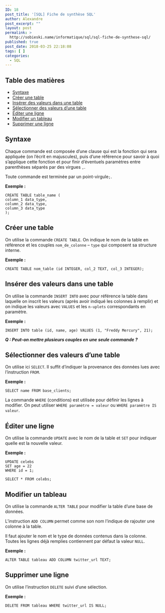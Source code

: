 ```yaml
---
ID: 18
post_title: '[SQL] Fiche de synthèse SQL'
author: Alexandre
post_excerpt: ""
layout: post
permalink: >
  http://sobieski.name/informatique/sql/sql-fiche-de-synthese-sql/
published: true
post_date: 2018-03-25 22:18:08
tags: [ ]
categories:
  - SQL
---
```

<h2 id="table-des-matières">Table des matières</h2>
<!-- @import "[TOC]" {cmd="toc" depthFrom=2 depthTo=6 orderedList=false} -->
<!-- code_chunk_output -->
<ul>
 	<li><a href="#syntaxe">Syntaxe</a></li>
 	<li><a href="#créer-une-table">Créer une table</a></li>
 	<li><a href="#insérer-des-valeurs-dans-une-table">Insérer des valeurs dans une table</a></li>
 	<li><a href="#sélectionner-des-valeurs-dune-table">Sélectionner des valeurs d’une table</a></li>
 	<li><a href="#éditer-une-ligne">Éditer une ligne</a></li>
 	<li><a href="#modifier-un-tableau">Modifier un tableau</a></li>
 	<li><a href="#supprimer-une-ligne">Supprimer une ligne</a></li>
</ul>
<!-- /code_chunk_output -->
<h2 id="syntaxe">Syntaxe</h2>
Chaque commande est composée d’une clause qui est la fonction qui sera appliquée (on l’écrit en majuscules), puis d’une référence pour savoir à quoi s’applique cette fonction et pour finir d’éventuels paramètres entre parenthèses séparés par des virgues <code class="sql language-sql">,</code>.

Toute commande est terminée par un point-virgule<code class="sql language-sql">;</code>.

<strong>Exemple :</strong>
<pre><code class="sql language-sql">CREATE TABLE table_name (
column_1 data_type,
column_2 data_type,
column_3 data_type
);</code></pre>
<h2 id="créer-une-table">Créer une table</h2>
On utilise la commande <code class="sql language-sql">CREATE TABLE</code>. On indique le nom de la table en référence et les couples <code class="sql language-sql">nom_de_colonne</code> – <code class="sql language-sql">type</code> qui composent sa structure interne.

<strong>Exemple :</strong>
<pre><code class="sql language-sql">CREATE TABLE nom_table (id INTEGER, col_2 TEXT, col_3 INTEGER);</code></pre>
<h2 id="insérer-des-valeurs-dans-une-table">Insérer des valeurs dans une table</h2>
On utilise la commande <code class="sql language-sql">INSERT INTO</code> avec pour référence la table dans laquelle on inscrit les valeurs (après avoir indiqué les colonnes à remplir) et on indique les valeurs avec <code class="sql language-sql">VALUES</code> et les <code class="sql language-sql">n-uplets</code> correspondants en paramètre.

<strong>Exemple :</strong>
<pre><code class="sql language-sql">INSERT INTO table (id, name, age) VALUES (1, "Freddy Mercury", 21);</code></pre>
<strong><em>Q : Peut-on mettre plusieurs couples en une seule commande ?</em></strong>
<h2 id="sélectionner-des-valeurs-d’une-table">Sélectionner des valeurs d’une table</h2>
On utilise ici <code class="sql language-sql">SELECT</code>. Il suffit d’indiquer la provenance des données lues avec l’instruction <code class="sql language-sql">FROM</code>.

<strong>Exemple :</strong>
<pre><code class="sql language-sql">SELECT name FROM base_clients;</code></pre>
La commande <code class="sql language-sql">WHERE</code> (conditions) est utilisée pour définir les lignes à modifier. On peut utiliser <code class="sql language-sql">WHERE paramètre = valeur</code> ou <code class="sql language-sql">WHERE paramètre IS valeur</code>.
<h2 id="éditer-une-ligne">Éditer une ligne</h2>
On utilise la commande <code class="sql language-sql">UPDATE</code> avec le nom de la table et <code class="sql language-sql">SET</code> pour indiquer quelle est la nouvelle valeur.

<strong>Exemple :</strong>
<pre><code class="sql language-sql">UPDATE celebs
SET age = 22
WHERE id = 1;

SELECT * FROM celebs;</code></pre>
<h2 id="modifier-un-tableau">Modifier un tableau</h2>
On utilise la commande <code class="sql language-sql">ALTER TABLE</code> pour modifier la table d’une base de données.

L’instruction <code class="sql language-sql">ADD COLUMN</code> permet comme son nom l’indique de rajouter une colonne à la table.

Il faut ajouter le nom et le type de données contenus dans la colonne. Toutes les lignes déjà remplies contiennent par défaut la valeur <code class="sql language-sql">NULL</code>.

<strong>Exemple :</strong>
<pre><code class="sql language-sql">ALTER TABLE tableau ADD COLUMN twitter_url TEXT;</code></pre>
<h2 id="supprimer-une-ligne">Supprimer une ligne</h2>
On utilise l’instruction <code class="sql language-sql">DELETE</code> suivi d’une sélection.

<strong>Exemple :</strong>
<pre><code class="sql language-sql">DELETE FROM tableau WHERE twitter_url IS NULL;</code></pre>